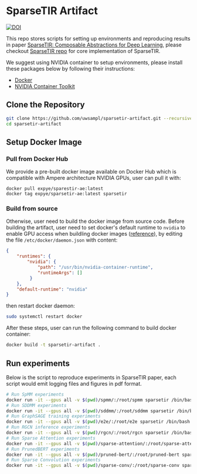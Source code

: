 # SparseTIR Artifact

[![DOI](https://zenodo.org/badge/471216066.svg)](https://zenodo.org/badge/latestdoi/471216066)

This repo stores scripts for setting up environments and reproducing results in paper [SparseTIR: Composable Abstractions for Deep Learning](https://arxiv.org/abs/2207.04606), please checkout [SparseTIR repo](https://github.com/uwsampl/sparsetir) for core implementation of SparseTIR.

We suggest using NVIDIA container to setup environments, please install these packages below by following their instructions:
- [Docker](https://docs.docker.com/engine/install/)
- [NVIDIA Container Toolkit](https://docs.nvidia.com/datacenter/cloud-native/container-toolkit/install-guide.html)

## Clone the Repository

```bash
git clone https://github.com/uwsampl/sparsetir-artifact.git --recursive
cd sparsetir-artifact
```
## Setup Docker Image

### Pull from Docker Hub

We provide a pre-built docker image available on Docker Hub which is compatible with Ampere architecture NVIDIA GPUs, user can pull it with:
```
docker pull expye/sparestir-ae:latest
docker tag expye/sparsetir-ae:latest sparsetir
```

### Build from source
Otherwise, user need to build the docker image from source code. Before building the artifact, user need to set docker's default runtime to `nvidia` to enable GPU access when buildling docker images ([reference](https://github.com/NVIDIA/nvidia-docker/wiki/Advanced-topics#default-runtime)),
by editing the file `/etc/docker/daemon.json` with content:
```json
{
    "runtimes": {
        "nvidia": {
            "path": "/usr/bin/nvidia-container-runtime",
            "runtimeArgs": []
         } 
    },
    "default-runtime": "nvidia" 
}
```
then restart docker daemon:
```bash
sudo systemctl restart docker
```

After these steps, user can run the following command to build docker container:
```bash
docker build -t sparsetir-artifact .
```

## Run experiments

Below is the script to reproduce experiments in SparseTIR paper, each script would emit logging files and figures in pdf format.

```bash
# Run SpMM experiments
docker run -it --gpus all -v $(pwd)/spmm/:/root/spmm sparsetir /bin/bash -c 'cd spmm && bash run.sh'
# Run SDDMM experiments
docker run -it --gpus all -v $(pwd)/sddmm/:/root/sddmm sparsetir /bin/bash -c 'cd sddmm && bash run.sh'
# Run GraphSAGE training experiments
docker run -it --gpus all -v $(pwd)/e2e/:/root/e2e sparsetir /bin/bash -c 'cd e2e && bash run.sh'
# Run RGCN inference experiments
docker run -it --gpus all -v $(pwd)/rgcn/:/root/rgcn sparsetir /bin/bash -c 'cd rgcn && bash run.sh'
# Run Sparse Attention experiments
docker run -it --gpus all -v $(pwd)/sparse-attention/:/root/sparse-attention sparsetir /bin/bash -c 'cd sparse-attention && bash run.sh'
# Run PrunedBERT experiments
docker run -it --gpus all -v $(pwd)/pruned-bert/:/root/pruned-bert sparsetir /bin/bash -c 'cd pruned-bert && bash run.sh'
# Run Sparse Convolution experiments
docker run -it --gpus all -v $(pwd)/sparse-conv/:/root/sparse-conv sparsetir /bin/bash -c 'cd sparse-conv && bash run.sh'
```
